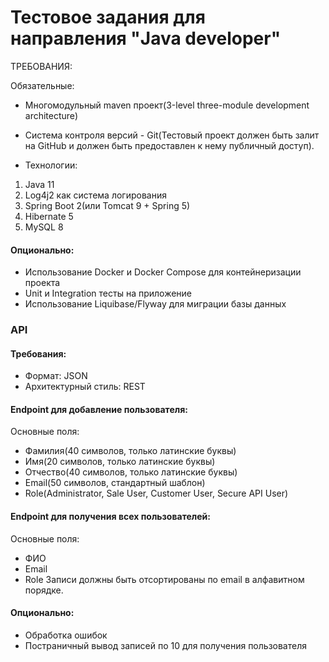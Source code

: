 # Тестовое задания для направления "Java developer"
ТРЕБОВАНИЯ:

Обязательные:

* Многомодульный maven проект(3-level three-module development architecture)
* Система контроля версий - Git(Тестовый проект должен быть залит на GitHub и должен быть предоставлен к нему публичный доступ).


* Технологии:
1. Java 11
2. Log4j2 как система логирования
3. Spring Boot 2(или Tomcat 9 + Spring 5)
4. Hibernate 5
5. MySQL 8

#### Опционально:
* Использование Docker и Docker Compose для контейнеризации проекта
* Unit и Integration тесты на приложение
* Использование Liquibase/Flyway для миграции базы данных

### API
#### Требования:
* Формат: JSON
* Архитектурный стиль: REST


#### Endpoint для добавление пользователя:
Основные поля:
* Фамилия(40 символов, только латинские буквы)
* Имя(20 символов, только латинские буквы)
* Отчество(40 символов, только латинские буквы)
* Email(50 символов, стандартный шаблон)
* Role(Administrator, Sale User, Customer User, Secure API User)


#### Endpoint для получения всех пользователей:

Основные поля:
* ФИО
* Email
* Role
Записи должны быть отсортированы по email в алфавитном порядке.

#### Опционально:
* Обработка ошибок
* Постраничный вывод записей по 10 для получения пользователя